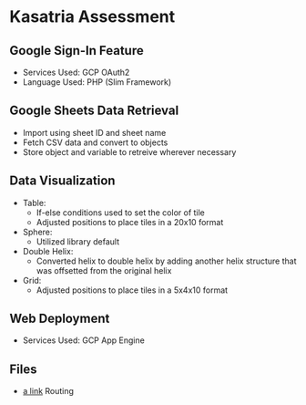 # Kasatria Assessment
## Google Sign-In Feature
* Services Used: GCP OAuth2
* Language Used: PHP (Slim Framework)

## Google Sheets Data Retrieval
* Import using sheet ID and sheet name
* Fetch CSV data and convert to objects
* Store object and variable to retreive wherever necessary

## Data Visualization
* Table:
    * If-else conditions used to set the color of tile
    * Adjusted positions to place tiles in a 20x10 format
* Sphere:
    * Utilized library default
* Double Helix:
    * Converted helix to double helix by adding another helix structure that was offsetted from the original helix
* Grid:
    * Adjusted positions to place tiles in a 5x4x10 format

## Web Deployment
* Services Used: GCP App Engine

## Files
* [a link](https://github.com/safaa-mammed/kasatria-assessment/tree/master/web/index.php) Routing
